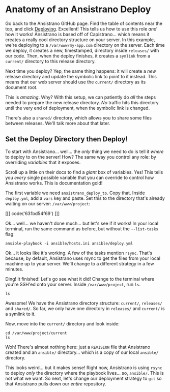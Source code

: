 # Anatomy of an Ansistrano Deploy

Go back to the Ansistrano GitHub page. Find the table of contents near the top,
and click [Deploying][deploying]. Excellent! This tells us how to use this role
*and* how it works! Ansistrano is based off of Capistrano... which means it creates
a really cool directory structure on your server. In this example, we're deploying
to a `/var/www/my-app.com` directory on the server. Each time we deploy, it creates
a new, timestamped, directory inside `releases/` with our code. Then, when the deploy
finishes, it creates a `symlink` from a `current/` directory to this release directory.

Next time you deploy? Yep, the same thing happens: it will create a *new* release
directory and update the symbolic link to point to it instead. This means that
our web server should use the `current/` directory as its document root.

This is *amazing*. Why? With this setup, we can patiently do *all* the steps needed
to prepare the new release directory. *No* traffic hits this directory until the
very end of deployment, when the symbolic link is changed.

There's also a `shared/` directory, which allows you to share some files between
releases. We'll talk more about that later.

## Set the Deploy Directory then Deploy!

To start with Ansistrano... well... the *only* thing we need to do is tell it *where*
to deploy to on the server! How? The same way you control any role: by overriding
*variables* that it exposes.

Scroll up a little on their docs to find a *giant* box of variables. Yes! This tells
you *every* single possible variable that you can override to control how Ansistrano
works. This is documentation gold!

The first variable we need `ansistrano_deploy_to`. Copy that. Inside `deploy.yml`,
add a `vars` key and paste. Set this to the directory that's already waiting
on our server: `/var/www/project`:

[[[ code('631bd54f69') ]]]

Ok... well... we haven't done much... but let's see if it works! In your local terminal,
run the same command as before, but without the `--list-tasks` flag:

```terminal-silent
ansible-playbook -i ansible/hosts.ini ansible/deploy.yml
```

Ok... it looks like it's working. A few of the tasks mention `rsync`. That's because,
by default, Ansistrano uses rsync to get the files from your local machine up to
your server. We'll change to a different strategy in a few minutes.

Ding! It finished! Let's go see what it did! Change to the terminal where you're
SSH'ed onto your server. Inside `/var/www/project`, run `ls`.

```terminal-silent
ls
```

Awesome! We have the Ansistrano directory structure: `current/`, `releases/` and
`shared/`. So far, we only have one directory in `releases/` and `current/` is a
symlink to it.

Now, move into the `current/` directory and look inside:

```terminal-silent
cd /var/www/project/current
ls
```

Woh! There's almost nothing here: just a `REVISION` file that Ansistrano created
and an `ansible/` directory... which is a copy of our local `ansible/` directory.

This looks weird... but it makes sense! Right now, Ansistrano is using `rsync` to
deploy *only* the directory where the playbook lives... so, `ansible/`. This is not
what we want. So next, let's change our deployment strategy to `git` so that Ansistrano
pulls down our *entire* repository.


[deploying]: https://github.com/ansistrano/deploy#deploying
